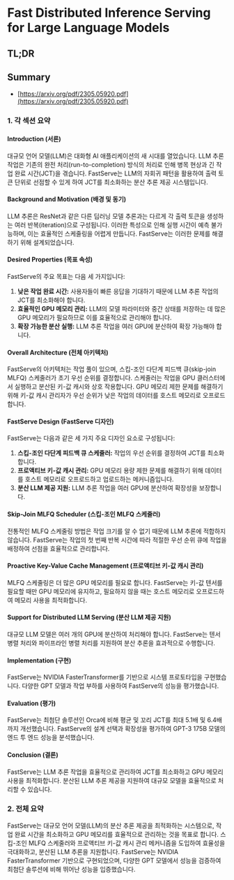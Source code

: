 # Fast Distributed Inference Serving for Large Language Models
## TL;DR
## Summary
- [https://arxiv.org/pdf/2305.05920.pdf](https://arxiv.org/pdf/2305.05920.pdf)

### 1. 각 섹션 요약

#### Introduction (서론)
대규모 언어 모델(LLM)은 대화형 AI 애플리케이션의 새 시대를 열었습니다. LLM 추론 작업은 기존의 완전 처리(run-to-completion) 방식의 처리로 인해 병목 현상과 긴 작업 완료 시간(JCT)을 겪습니다. FastServe는 LLM의 자회귀 패턴을 활용하여 출력 토큰 단위로 선점할 수 있게 하여 JCT를 최소화하는 분산 추론 제공 시스템입니다.

#### Background and Motivation (배경 및 동기)
LLM 추론은 ResNet과 같은 다른 딥러닝 모델 추론과는 다르게 각 출력 토큰을 생성하는 여러 반복(iteration)으로 구성됩니다. 이러한 특성으로 인해 실행 시간이 예측 불가능하며, 이는 효율적인 스케줄링을 어렵게 만듭니다. FastServe는 이러한 문제를 해결하기 위해 설계되었습니다.

#### Desired Properties (목표 속성)
FastServe의 주요 목표는 다음 세 가지입니다:
1. **낮은 작업 완료 시간:** 사용자들이 빠른 응답을 기대하기 때문에 LLM 추론 작업의 JCT를 최소화해야 합니다.
2. **효율적인 GPU 메모리 관리:** LLM의 모델 파라미터와 중간 상태를 저장하는 데 많은 GPU 메모리가 필요하므로 이를 효율적으로 관리해야 합니다.
3. **확장 가능한 분산 실행:** LLM 추론 작업을 여러 GPU에 분산하여 확장 가능해야 합니다.

#### Overall Architecture (전체 아키텍처)
FastServe의 아키텍처는 작업 풀이 있으며, 스킵-조인 다단계 피드백 큐(skip-join MLFQ) 스케줄러가 초기 우선 순위를 결정합니다. 스케줄러는 작업을 GPU 클러스터에서 실행하고 분산된 키-값 캐시와 상호 작용합니다. GPU 메모리 제한 문제를 해결하기 위해 키-값 캐시 관리자가 우선 순위가 낮은 작업의 데이터를 호스트 메모리로 오프로드합니다.

#### FastServe Design (FastServe 디자인)
FastServe는 다음과 같은 세 가지 주요 디자인 요소로 구성됩니다:
1. **스킵-조인 다단계 피드백 큐 스케줄러:** 작업의 우선 순위를 결정하여 JCT를 최소화합니다.
2. **프로액티브 키-값 캐시 관리:** GPU 메모리 용량 제한 문제를 해결하기 위해 데이터를 호스트 메모리로 오프로드하고 업로드하는 메커니즘입니다.
3. **분산 LLM 제공 지원:** LLM 추론 작업을 여러 GPU에 분산하여 확장성을 보장합니다.

#### Skip-Join MLFQ Scheduler (스킵-조인 MLFQ 스케줄러)
전통적인 MLFQ 스케줄링 방법은 작업 크기를 알 수 없기 때문에 LLM 추론에 적합하지 않습니다. FastServe는 작업의 첫 번째 반복 시간에 따라 적절한 우선 순위 큐에 작업을 배정하여 선점을 효율적으로 관리합니다.

#### Proactive Key-Value Cache Management (프로액티브 키-값 캐시 관리)
MLFQ 스케줄링은 더 많은 GPU 메모리를 필요로 합니다. FastServe는 키-값 텐서를 필요할 때만 GPU 메모리에 유지하고, 필요하지 않을 때는 호스트 메모리로 오프로드하여 메모리 사용을 최적화합니다.

#### Support for Distributed LLM Serving (분산 LLM 제공 지원)
대규모 LLM 모델은 여러 개의 GPU에 분산하여 처리해야 합니다. FastServe는 텐서 병렬 처리와 파이프라인 병렬 처리를 지원하여 분산 추론을 효과적으로 수행합니다.

#### Implementation (구현)
FastServe는 NVIDIA FasterTransformer를 기반으로 시스템 프로토타입을 구현했습니다. 다양한 GPT 모델과 작업 부하를 사용하여 FastServe의 성능을 평가했습니다.

#### Evaluation (평가)
FastServe는 최첨단 솔루션인 Orca에 비해 평균 및 꼬리 JCT를 최대 5.1배 및 6.4배까지 개선했습니다. FastServe의 설계 선택과 확장성을 평가하여 GPT-3 175B 모델의 엔드 투 엔드 성능을 분석했습니다.

#### Conclusion (결론)
FastServe는 LLM 추론 작업을 효율적으로 관리하여 JCT를 최소화하고 GPU 메모리 사용을 최적화합니다. 분산된 LLM 추론 제공을 지원하여 대규모 모델을 효율적으로 처리할 수 있습니다.

### 2. 전체 요약
FastServe는 대규모 언어 모델(LLM)의 분산 추론 제공을 최적화하는 시스템으로, 작업 완료 시간을 최소화하고 GPU 메모리를 효율적으로 관리하는 것을 목표로 합니다. 스킵-조인 MLFQ 스케줄러와 프로액티브 키-값 캐시 관리 메커니즘을 도입하여 효율성을 극대화하고, 분산된 LLM 추론을 지원합니다. FastServe는 NVIDIA FasterTransformer 기반으로 구현되었으며, 다양한 GPT 모델에서 성능을 검증하여 최첨단 솔루션에 비해 뛰어난 성능을 입증했습니다.
